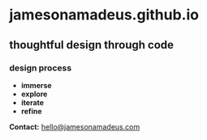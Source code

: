 # jamesonamadeus.github.io

## thoughtful design through code

### design process

*   **immerse**
*   **explore**
*   **iterate**
*   **refine**

**Contact:** hello@jamesonamadeus.com
